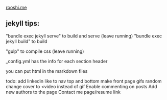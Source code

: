 [rooshi.me](rooshi.me)

## jekyll tips:

"bundle exec jekyll serve" to build and serve (leave running)
"bundle exec jekyll build" to build

"gulp" to compile css (leave running)

_config.yml has the info for each section header

you can put html in the markdown files

todo:
add linkedin like to nav top and bottom
make front page gifs random
change cover to <video instead of gif
Enable commenting on posts
Add new authors to the page
Contact me page/resume link